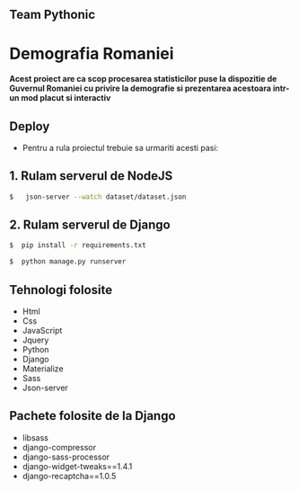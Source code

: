 ## Team Pythonic

# Demografia Romaniei 

####  Acest proiect are ca scop procesarea statisticilor puse la dispozitie de Guvernul Romaniei cu privire la demografie si prezentarea acestoara intr-un mod placut si interactiv

## Deploy
* Pentru a rula proiectul trebuie sa urmariti acesti pasi:

## 1. Rulam serverul de NodeJS
 ```sh
$   json-server --watch dataset/dataset.json 

```
## 2. Rulam serverul de Django


 ```sh
$  pip install -r requirements.txt 
```

 ```sh
$  python manage.py runserver 
```

## Tehnologi folosite
* Html
* Css
* JavaScript
* Jquery
* Python
* Django
* Materialize
* Sass
* Json-server

## Pachete folosite de la Django
* libsass
* django-compressor
* django-sass-processor
* django-widget-tweaks==1.4.1
* django-recaptcha==1.0.5
